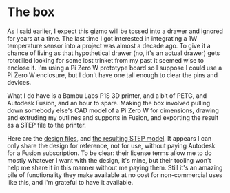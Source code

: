 # The box

As I said earlier, I expect this gizmo will be tossed into a drawer and ignored
for years at a time. The last time I got interested in integrating a 1W
temperature sensor into a project was almost a decade ago. To give it a chance
of living as that hypothetical drawer (no, it's an actual drawer) gets
rototilled looking for some lost trinket from my past it seemed wise to enclose
it. I'm using a Pi Zero W prototype board so I suppose I could use a Pi Zero W
enclosure, but I don't have one tall enough to clear the pins and devices.

What I do have is a Bambu Labs P1S 3D printer, and a bit of PETG, and Autodesk
Fusion, and an hour to spare. Making the box involved pulling down somebody
else's CAD model of a Pi Zero W for dimensions, drawing and extruding my
outlines and supports in Fusion, and exporting the result as a STEP file to the
printer.

Here are the [design files](https://a360.co/3QqrmPF), and [the resulting STEP
model](assets/1w-tester-case.step). It appears I can only share the design for
reference, not for use, without paying Autodesk for a Fusion subscription. 
To be clear: their license terms allow me to do mostly whatever I want with 
the design, it's mine, but their tooling won't help me share it in this manner without me paying them. Still
it's an amazing pile of functionality they make available at no cost for
non-commercial uses like this, and I'm grateful to have it available.



